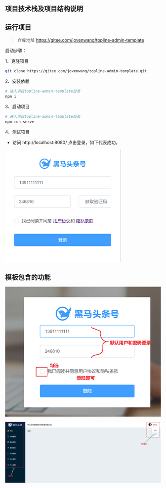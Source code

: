 ## 项目技术栈及项目结构说明

## 运行项目

> 仓库地址  https://gitee.com/jovenwang/topline-admin-template 

启动步骤：

1、克隆项目

```bash
git clone https://gitee.com/jovenwang/topline-admin-template.git
```

2、安装依赖

```bash
# 进入项目topline-admin-template目录
npm i
```

3、启动项目

```bash
# 进入项目topline-admin-template目录
npm run serve
```

4、测试项目

- 访问 http://localhost:8080/  点击登录，如下代表成功。

![1595755468659](assets/1595755468659-1596097100278.png)

## 模板包含的功能

<img src="assets/1596092894123.png" alt="1596092894123" style="zoom:80%;" />



![1596093011720](assets/1596093011720.png)


